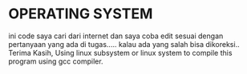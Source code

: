 # OPERATING SYSTEM
ini code saya cari dari internet dan saya coba edit sesuai dengan pertanyaan yang ada di tugas.....
kalau ada yang salah bisa dikoreksi..
Terima Kasih, Using linux subsystem or linux system to compile this program using gcc compiler.

